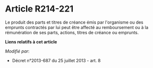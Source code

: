 # Article R214-221

Le produit des parts et titres de créance émis par l'organisme ou des emprunts contractés par lui peut être affecté au
remboursement ou à la rémunération de ses parts, actions, titres de créance ou emprunts.

**Liens relatifs à cet article**

_Modifié par_:

  - Décret n°2013-687 du 25 juillet 2013 - art. 8
